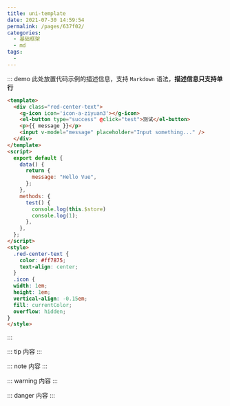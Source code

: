 ```yaml
---
title: uni-template
date: 2021-07-30 14:59:54
permalink: /pages/637f02/
categories:
  - 基础框架
  - md
tags:
  -
---
```


::: demo 此处放置代码示例的描述信息，支持 `Markdown` 语法，**描述信息只支持单行**

```html
<template>
  <div class="red-center-text">
    <g-icon icon='icon-a-ziyuan3'></g-icon>
    <el-button type="success" @click="test">测试</el-button>
    <p>{{ message }}</p>
    <input v-model="message" placeholder="Input something..." />
  </div>
</template>
<script>
  export default {
    data() {
      return {
        message: "Hello Vue",
      };
    },
    methods: {
      test() {
        console.log(this.$store)
        console.log(1);
      },
    },
  };
</script>
<style>
  .red-center-text {
    color: #ff7875;
    text-align: center;
  }
  .icon {
  width: 1em;
  height: 1em;
  vertical-align: -0.15em;
  fill: currentColor;
  overflow: hidden;
}
</style>
```

:::


::: tip
 内容
::: 

::: note
 内容
::: 

::: warning
 内容
::: 

::: danger
 内容
::: 